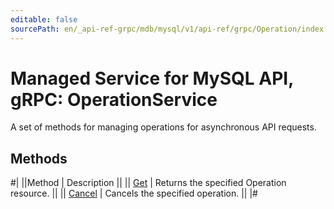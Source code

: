 ```yaml
---
editable: false
sourcePath: en/_api-ref-grpc/mdb/mysql/v1/api-ref/grpc/Operation/index.md
---
```


# Managed Service for MySQL API, gRPC: OperationService

A set of methods for managing operations for asynchronous API requests.

## Methods

#|
||Method | Description ||
|| [Get](get.md) | Returns the specified Operation resource. ||
|| [Cancel](cancel.md) | Cancels the specified operation. ||
|#